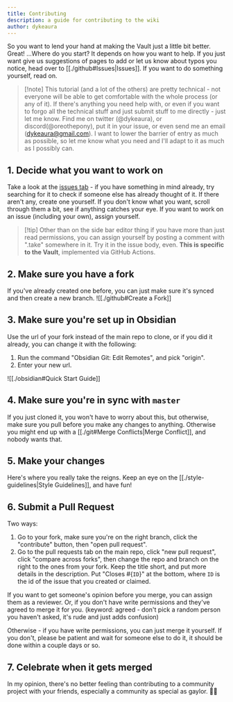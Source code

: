 ```yaml
---
title: Contributing
description: a guide for contributing to the wiki
author: dykeaura
---
```


So you want to lend your hand at making the Vault just a little bit better. Great! ...Where do you start? It depends on how you want to help. If you just want give us suggestions of pages to add or let us know about typos you notice, head over to [[./github#Issues|Issues]]. If you want to do something yourself, read on.

> [!note] This tutorial (and a lot of the others) are pretty technical - not everyone will be able to get comfortable with the whole process (or any of it). If there's anything you need help with, or even if you want to forgo all the technical stuff and just submit stuff to me directly - just let me know. Find me on twitter (@dykeaura), or discord(@oreothepony), put it in your issue, or even send me an email (dykeaura@gmail.com). I want to lower the barrier of entry as much as possible, so let me know what you need and I'll adapt to it as much as I possibly can.

## 1. Decide what you want to work on

Take a look at the [issues tab](https://github.com/hairpinfiles/hairpinfiles/issues) - if you have something in mind already, try searching for it to check if someone else has already thought of it. If there aren't any, create one yourself. If you don't know what you want, scroll through them a bit, see if anything catches your eye. If you want to work on an issue (including your own), assign yourself.

> [!tip] Other than on the side bar editor thing if you have more than just read permissions, you can assign yourself by posting a comment with ".take" somewhere in it. Try it in the issue body, even. **This is specific to the Vault**, implemented via GitHub Actions.

## 2. Make sure you have a fork

If you've already created one before, you can just make sure it's synced and then create a new branch.
![[./github#Create a Fork]]

## 3. Make sure you're set up in Obsidian

Use the url of your fork instead of the main repo to clone, or if you did it already, you can change it with the following:

1. Run the command "Obsidian Git: Edit Remotes", and pick "origin".
2. Enter your new url.

![[./obsidian#Quick Start Guide]]

## 4. Make sure you're in sync with `master`

If you just cloned it, you won't have to worry about this, but otherwise, make sure you pull before you make any changes to anything. Otherwise you might end up with a [[./git#Merge Conflicts|Merge Conflict]], and nobody wants that.

## 5. Make your changes

Here's where you really take the reigns. Keep an eye on the [[./style-guidelines|Style Guidelines]], and have fun!

## 6. Submit a Pull Request

Two ways:

1. Go to your fork, make sure you're on the right branch, click the "contribute" button, then "open pull request".
2. Go to the pull requests tab on the main repo, click "new pull request", click "compare across forks", then change the repo and branch on the right to the ones from your fork.
   Keep the title short, and put more details in the description. Put "Closes #{`ID`}" at the bottom, where `ID` is the id of the issue that you created or claimed.

If you want to get someone's opinion before you merge, you can assign them as a reviewer. Or, if you don't have write permissions and they've agreed to merge it for you. (keyword: agreed - don't pick a random person you haven't asked, it's rude and just adds confusion)

Otherwise - if you have write permissions, you can just merge it yourself. If you don't, please be patient and wait for someone else to do it, it should be done within a couple days or so.

## 7. Celebrate when it gets merged

In my opinion, there's no better feeling than contributing to a community project with your friends, especially a community as special as gaylor. 🥳🎉

